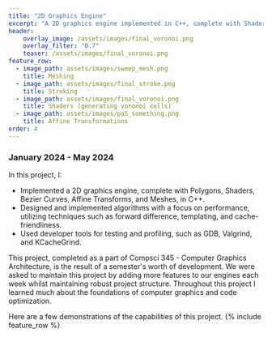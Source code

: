 ```yaml
---
title: "2D Graphics Engine"
excerpt: "A 2D graphics engine implemented in C++, complete with Shaders, Curves, and Meshes"
header:
    overlay_image: /assets/images/final_voronoi.png
    overlay_filter: "0.7"
    teaser: /assets/images/final_voronoi.png
feature_row:
  - image_path: assets/images/sweep_mesh.png
    title: Meshing
  - image_path: assets/images/final_stroke.png
    title: Stroking
  - image_path: assets/images/final_voronoi.png
    title: Shaders (generating voronoi cells)
  - image_path: assets/images/pa5_something.png
    title: Affine Transformations
order: 4
---
```

### January 2024 - May 2024

In this project, I: 
* Implemented a 2D graphics engine, complete with Polygons, Shaders, Bezier Curves, Affine Transforms, and Meshes, in C++.
* Designed and implemented algorithms with a focus on performance, utilizing techniques such as forward difference, templating, and
cache-friendliness.
* Used developer tools for testing and profiling, such as GDB, Valgrind, and KCacheGrind.

This project, completed as a part of Compsci 345 - Computer Graphics Architecture, is the result of a semester's worth of development. 
We were asked to maintain this project by adding more features to our engines each week whilst maintaining robust project structure.
Throughout this project I learned much about the foundations of computer graphics and code optimization.

Here are a few demonstrations of the capabilities of this project.
{% include feature_row %}

